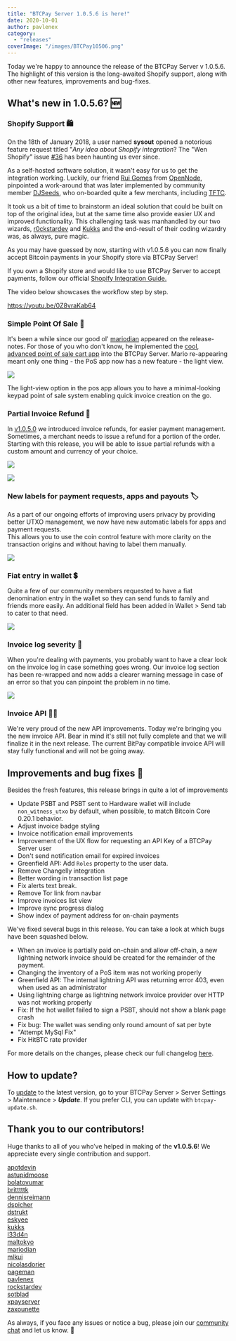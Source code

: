 ```yaml
---
title: "BTCPay Server 1.0.5.6 is here!"
date: 2020-10-01
author: pavlenex
category: 
  - "releases"
coverImage: "/images/BTCPay10506.png"
---
```


Today we're happy to announce the release of the BTCPay Server v 1.0.5.6. 
The highlight of this version is the long-awaited Shopify support, along with other new features, improvements and bug-fixes.

## What's new in 1.0.5.6? 🆕

### Shopify Support 🛍️

On the 18th of January 2018, a user named **sysout** opened a notorious feature request titled "_Any idea about Shopify integration_? The "Wen Shopify" issue [#36](https://github.com/btcpayserver/btcpayserver/issues/36) has been haunting us ever since.

As a self-hosted software solution, it wasn't easy for us to get the integration working. Luckily, our friend [Rui Gomes](https://github.com/ruigomeseu) from [OpenNode](https://www.opennode.com/), pinpointed a work-around that was later implemented by community member [DJSeeds](https://github.com/djseeds), who on-boarded quite a few merchants, including [TFTC](https://tftc.io/merch/).

It took us a bit of time to brainstorm an ideal solution that could be built on top of the original idea, but at the same time also provide easier UX and improved functionality. This challenging task was manhandled by our two wizards, [r0ckstardev](https://github.com/rockstardev) and [Kukks](https://github.com/Kukks) and the end-result of their coding wizardry was, as always, pure magic.

As you may have guessed by now, starting with v1.0.5.6 you can now finally accept Bitcoin payments in your Shopify store via BTCPay Server!

If you own a Shopify store and would like to use BTCPay Server to accept payments, follow our official [Shopify Integration Guide.](http://docs.btcpayserver.org/shopify/)

The video below showcases the workflow step by step.

https://youtu.be/0Z8vraKab64

### Simple Point Of Sale 🛒

It's been a while since our good ol' [mariodian](https://github.com/mariodian) appeared on the release-notes. For those of you who don't know, he implemented the [cool, advanced point of sale cart app](https://blog.btcpayserver.org/bitcoin-pos/) into the BTCPay Server. Mario re-appearing meant only one thing - the PoS app now has a new feature - the light view.

![](/images/BTCPaySimplePoS-1024x486.png)

The light-view option in the pos app allows you to have a minimal-looking keypad point of sale system enabling quick invoice creation on the go.

### Partial Invoice Refund 🧾

In [v1.0.5.0](https://blog.btcpayserver.org/btcpay-server-1-0-5-0/) we introduced invoice refunds, for easier payment management. Sometimes, a merchant needs to issue a refund for a portion of the order. Starting with this release, you will be able to issue partial refunds with a custom amount and currency of your choice.

![](/images/Screenshot-2020-09-30-at-10.49.34-1024x457.png)
    
![](/images/Screenshot-2020-09-30-at-10.49.51-1024x580.png)
    

### New labels for payment requests, apps and payouts 🏷️

As a part of our ongoing efforts of improving users privacy by providing better UTXO management, we now have new automatic labels for apps and payment requests.  
This allows you to use the coin control feature with more clarity on the transaction origins and without having to label them manually.

![](/images/Screenshot-2020-09-30-at-10.54.00-1024x470.png)

### Fiat entry in wallet 💲

Quite a few of our community members requested to have a fiat denomination entry in the wallet so they can send funds to family and friends more easily. An additional field has been added in Wallet > Send tab to cater to that need.

![](/images/Screenshot-2020-09-30-at-10.57.03-1024x579.png)

### Invoice log severity 🚨

When you're dealing with payments, you probably want to have a clear look on the invoice log in case something goes wrong. Our invoice log section has been re-wrapped and now adds a clearer warning message in case of an error so that you can pinpoint the problem in no time.

![](/images/eyMO9M3-1024x361.png)

### Invoice API 🧑‍💻

We're very proud of the new API improvements. Today we're bringing you the new invoice API. Bear in mind it's still not fully complete and that we will finalize it in the next release. The current BitPay compatible invoice API will stay fully functional and will not be going away.

## Improvements and bug fixes 🐛

Besides the fresh features, this release brings in quite a lot of improvements

- Update PSBT and PSBT sent to Hardware wallet will include `non_witness_utxo` by default, when possible, to match Bitcoin Core 0.20.1 behavior.
- Adjust invoice badge styling
- Invoice notification email improvements
- Improvement of the UX flow for requesting an API Key of a BTCPay Server user
- Don't send notification email for expired invoices
- Greenfield API: Add `Roles` property to the user data.
- Remove Changelly integration
- Better wording in transaction list page
- Fix alerts text break.
- Remove Tor link from navbar
- Improve invoices list view
- Improve sync progress dialog
- Show index of payment address for on-chain payments

We've fixed several bugs in this release. You can take a look at which bugs have been squashed below.

- When an invoice is partially paid on-chain and allow off-chain, a new lightning network invoice should be created for the remainder of the payment.
- Changing the inventory of a PoS item was not working properly
- Greenfield API: The internal lightning API was returning error 403, even when used as an administrator
- Using lightning charge as lightning network invoice provider over HTTP was not working properly
- Fix: If the hot wallet failed to sign a PSBT, should not show a blank page crash
- Fix bug: The wallet was sending only round amount of sat per byte
- "Attempt MySql Fix"
- Fix HitBTC rate provider

For more details on the changes, please check our full changelog [here](https://github.com/btcpayserver/btcpayserver/blob/master/Changelog.md#1056).

## How to update?

To [update](https://docs.btcpayserver.org/faq-and-common-issues/faq-serversettings#how-to-update-btcpay-server) to the latest version, go to your BTCPay Server > Server Settings > Maintenance > _**Update**_. If you prefer CLI, you can update with `btcpay-update.sh`.

## Thank you to our contributors!

Huge thanks to all of you who’ve helped in making of the **v1.0.5.6**! We appreciate every single contribution and support.

[apotdevin](https://github.com/apotdevin)  
[astupidmoose](https://github.com/astupidmoose)  
[bolatovumar](https://github.com/bolatovumar)  
[britttttk](https://github.com/britttttk)  
[dennisreimann](https://github.com/dennisreimann)  
[dspicher](https://github.com/dspicher)  
[dstrukt](https://github.com/dstrukt)  
[eskyee](https://github.com/eskyee/)  
[kukks](https://github.com/kukks/)  
[l33d4n](https://github.com/l33d4n/)  
[maltokyo](https://github.com/maltokyo/)  
[mariodian](https://github.com/mariodian/)  
[mlkui](https://github.com/mlkui/)  
[nicolasdorier](https://github.com/nicolasdorier/)  
[pageman](https://github.com/pageman/)  
[pavlenex](https://github.com/pavlenex/)  
[rockstardev](https://github.com/rockstardev/)  
[sotblad](https://github.com/sotblad/)  
[xpayserver](https://github.com/xpayserver/)  
[zaxounette](https://github.com/zaxounette/)

As always, if you face any issues or notice a bug, please join our [community chat](http://chat.btcpayserver.org/) and let us know. 💚
